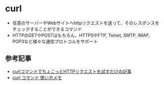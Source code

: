 # curl
- 任意のサーバーやWebサイトへhttpリクエストを送って、そのレスポンスをチェックすることができるコマンド
- HTTPのGETやPOSTはもちろん、HTTPSやFTP, Telnet, SMTP, IMAP, POP3など様々な通信プロトコルをサポート

## 参考記事
- [curlコマンドでちょこっとHTTPリクエストを試すだけの記事](https://qiita.com/akane_kato/items/34b408336f4ec372b139)
- [curl コマンド 使い方メモ](https://qiita.com/yasuhiroki/items/a569d3371a66e365316f)